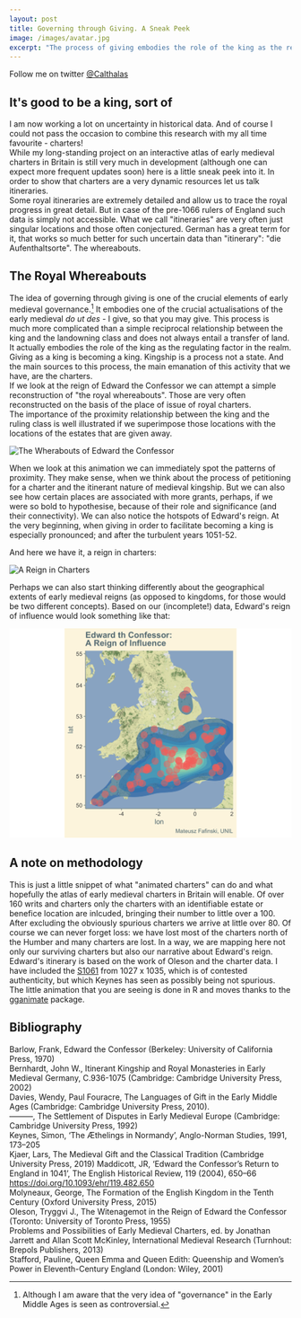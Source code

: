 ```yaml
---
layout: post
title: Governing through Giving. A Sneak Peek
image: /images/avatar.jpg
excerpt: "The process of giving embodies the role of the king as the regulating factor in the realm. Giving as a king is becoming a king. Kingship is a process not a state. And the main sources to this process, the main emanation of this activity that we have, are the charters. If we give them a little nudge and let them move they can reveal very interesting patterns."
---
```


Follow me on twitter [@Calthalas](https://twitter.com/Calthalas)

## It's good to be a king, sort of

I am now working a lot on uncertainty in historical data. And of course I could not pass the occasion to combine this research with my all time favourite - charters!  
While my long-standing project on an interactive atlas of early medieval charters in Britain is still very much in development (although one can expect more frequent updates soon) here is a little sneak peek into it. In order to show that charters are a very dynamic resources let us talk itineraries.  
Some royal itineraries are extremely detailed and allow us to trace the royal progress in great detail. But in case of the pre-1066 rulers of England such data is simply not accessible. What we call "itineraries" are very often just singular locations and those often conjectured. German has a great term for it, that works so much better for such uncertain data than "itinerary": "die Aufenthaltsorte". The whereabouts.

## The Royal Whereabouts

The idea of governing through giving is one of the crucial elements of early medieval governance.[^1] It embodies one of the crucial actualisations of the early medieval *do ut des* - I give, so that you may give. This process is much more complicated than a simple reciprocal relationship between the king and the landowning class and does not always entail a transfer of land. It actually embodies the role of the king as the regulating factor in the realm. Giving as a king is becoming a king. Kingship is a process not a state. And the main sources to this process, the main emanation of this activity that we have, are the charters.  
If we look at the reign of Edward the Confessor we can attempt a simple reconstruction of "the royal whereabouts". Those are very often reconstructed on the basis of the place of issue of royal charters.  
The importance of the proximity relationship between the king and the ruling class is well illustrated if we superimpose those locations with the locations of the estates that are given away.

![The Wherabouts of Edward the Confessor](/images/Edward_animate_Itinerary.gif)

When we look at this animation we can immediately spot the patterns of proximity. They make sense, when we think about the process of petitioning for a charter and the itinerant nature of medieval kingship. But we can also see how certain places are associated with more grants, perhaps, if we were so bold to hypothesise, because of their role and significance (and their connectivity). We can also notice the hotspots of Edward's reign. At the very beginning, when giving in order to facilitate becoming a king is especially pronounced; and after the turbulent years 1051-52.

And here we have it, a reign in charters:

![A Reign in Charters](/images/Edward_animate_Reign.gif)

Perhaps we can also start thinking differently about the geographical extents of early medieval reigns (as opposed to kingdoms, for those would be two different concepts). Based on our (incomplete!) data, Edward's reign of influence would look something like that:

![A Reign of Influence](/images/Influence.png)

## A note on methodology
This is just a little snippet of what "animated charters" can do and what hopefully the atlas of early medieval charters in Britain will enable. Of over 160 writs and charters only the charters with an identifiable estate or benefice location are inlcuded, bringing their number to little over a 100. After excluding the obviously spurious charters we arrive at little over 80. Of course we can never forget loss: we have lost most of the charters north of the Humber and many charters are lost. In a way, we are mapping here not only our surviving charters but also our narrative about Edward's reign.  Edward's itinerary is based on the work of Oleson and the charter data. I have included the [S1061](https://esawyer.lib.cam.ac.uk/charter/1061.html) from 1027 x 1035, which is of contested authenticity, but which Keynes has seen as possibly being not spurious. The little animation that you are seeing is done in R and moves thanks to the [gganimate](https://github.com/thomasp85/gganimate) package.

## Bibliography

Barlow, Frank, Edward the Confessor (Berkeley: University of California Press, 1970)  
Bernhardt, John W., Itinerant Kingship and Royal Monasteries in Early Medieval Germany, C.936-1075 (Cambridge: Cambridge University Press, 2002)  
Davies, Wendy, Paul Fouracre, The Languages of Gift in the Early Middle Ages (Cambridge: Cambridge University Press, 2010).  
———, The Settlement of Disputes in Early Medieval Europe (Cambridge: Cambridge University Press, 1992)  
Keynes, Simon, ‘The Æthelings in Normandy’, Anglo-Norman Studies, 1991, 173–205  
Kjaer, Lars, The Medieval Gift and the Classical Tradition (Cambridge University Press, 2019) 
Maddicott, JR, ‘Edward the Confessor’s Return to England in 1041’, The English Historical Review, 119 (2004), 650–66 <https://doi.org/10.1093/ehr/119.482.650>  
Molyneaux, George, The Formation of the English Kingdom in the Tenth Century (Oxford University Press, 2015)  
Oleson, Tryggvi J., The Witenagemot in the Reign of Edward the Confessor (Toronto: University of Toronto Press, 1955)  
Problems and Possibilities of Early Medieval Charters, ed. by Jonathan Jarrett and Allan Scott McKinley, International Medieval Research (Turnhout: Brepols Publishers, 2013)  
Stafford, Pauline, Queen Emma and Queen Edith: Queenship and Women’s Power in Eleventh-Century England (London: Wiley, 2001) 

[^1]: Although I am aware that the very idea of "governance" in the Early Middle Ages is seen as controversial.
